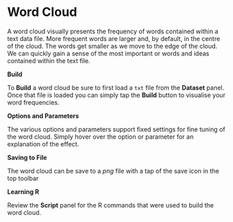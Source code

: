 # Word Cloud

A word cloud visually presents the frequency of words contained within
a text data file. More frequent words are larger and, by default, in
the centre of the cloud. The words get smaller as we move to the edge
of the cloud. We can quickly gain a sense of the most important or
words and ideas contained within the text file.

**Build**

To **Build** a word cloud be sure to first load a `txt` file from the
**Dataset** panel. Once that file is loaded you can simply tap the
**Build** button to visualise your word frequencies.

**Options and Parameters**

The various options and parameters support fixed settings for fine
tuning of the word cloud. Simply hover over the option or parameter
for an explanation of the effect.

**Saving to File**

The word cloud can be save to a *png* file with a tap of the save icon
in the top toolbar

**Learning R**

Review the **Script** panel for the R commands that were used to build
the word cloud.
